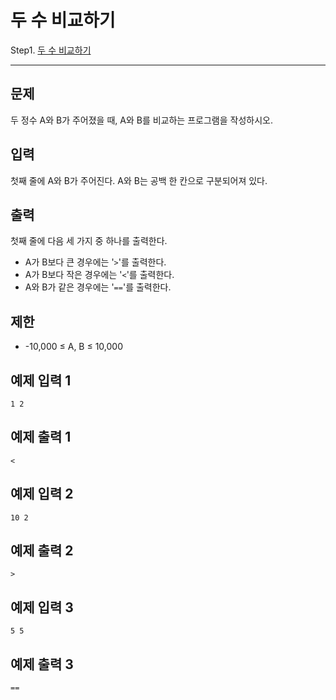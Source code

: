 # 두 수 비교하기
Step1. [두 수 비교하기](https://www.acmicpc.net/problem/1330)

---

## 문제

두 정수 A와 B가 주어졌을 때, A와 B를 비교하는 프로그램을 작성하시오.

## 입력

첫째 줄에 A와 B가 주어진다. A와 B는 공백 한 칸으로 구분되어져 있다.

## 출력

첫째 줄에 다음 세 가지 중 하나를 출력한다.

- A가 B보다 큰 경우에는 '`>`'를 출력한다.
- A가 B보다 작은 경우에는 '`<`'를 출력한다.
- A와 B가 같은 경우에는 '`==`'를 출력한다.

## 제한

- -10,000 ≤ A, B ≤ 10,000

## 예제 입력 1 

```
1 2
```

## 예제 출력 1 

```
<
```

## 예제 입력 2 

```
10 2
```

## 예제 출력 2 

```
>
```

## 예제 입력 3 

```
5 5
```

## 예제 출력 3 

```
==
```